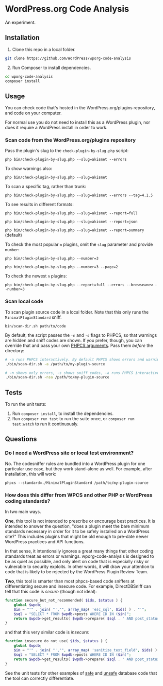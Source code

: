 # WordPress.org Code Analysis

An experiment.


## Installation

1. Clone this repo in a local folder.

```sh
git clone https://github.com/WordPress/wporg-code-analysis
```

2. Run Composer to install dependencies.

```sh
cd wporg-code-analysis
composer install
```

## Usage

You can check code that's hosted in the WordPress.org/plugins repository, and code on your computer.

For normal use you do not need to install this as a WordPress plugin, nor does it require a WordPress install in order to work.


### Scan code from the WordPress.org/plugins repository

Pass the plugin's slug to the `check-plugin-by-slug.php` script:

`php bin/check-plugin-by-slug.php --slug=akismet --errors`

To show warnings also:

`php bin/check-plugin-by-slug.php --slug=akismet`

To scan a specific tag, rather than trunk:

`php bin/check-plugin-by-slug.php --slug=akismet --errors --tag=4.1.5`

To see results in different formats:

`php bin/check-plugin-by-slug.php --slug=akismet --report=full`

`php bin/check-plugin-by-slug.php --slug=akismet --report=json`

`php bin/check-plugin-by-slug.php --slug=akismet --report=summary` (default)

To check the most popular `n` plugins, omit the `slug` parameter and provide `number`:

`php bin/check-plugin-by-slug.php --number=3`

`php bin/check-plugin-by-slug.php --number=3 --page=2`

To check the newest `n` plugins:

`php bin/check-plugin-by-slug.php --report=full --errors --browse=new --number=3`


### Scan local code

To scan plugin source code in a local folder. Note that this only runs the `MinimalPluginStandard` sniff.

`bin/scan-dir.sh path/to/code`

By default, the script passes the `-n` and `-s` flags to PHPCS, so that warnings are hidden and sniff codes are shown. If you prefer, though, you can override that and pass your own [PHPCS arguments](https://github.com/squizlabs/PHP_CodeSniffer/wiki/Usage#getting-help-from-the-command-line). Pass them _before_ the directory:

```sh
# -a runs PHPCS interactively. By default PHPCS shows errors and warnings, but not sniff codes.
./bin/scan-dir.sh -a /path/to/my-plugin-source
```

```sh
# -n shows only errors, -s shows sniff codes, -a runs PHPCS interactively
./bin/scan-dir.sh -nsa /path/to/my-plugin-source
```


## Tests

To run the unit tests:

1. Run `composer install`, to install the dependencies.
1. Run `composer run test` to run the suite once, or `composer run test:watch` to run it continuously.


## Questions

### Do I need a WordPress site or local test environment?

No. The codesniffer rules are bundled into a WordPress plugin for one particular use case, but they work stand-alone as well. For example, after installation, this will work:

`phpcs --standard=./MinimalPluginStandard /path/to/my-plugin-source`

### How does this differ from WPCS and other PHP or WordPress coding standards?

In two main ways.

**One**, this tool is not intended to prescribe or encourage best practices. It is intended to answer the question, "does a plugin meet the bare minimum standards necessary in order for it to be safely installed on a WordPress site?" This includes plugins that might be old enough to pre-date newer WordPress practices and API functions.

In that sense, it intentionally ignores a great many things that other coding standards treat as errors or warnings. wporg-code-analysis is designed to be as quiet as possible, and only alert on code that is especially risky or vulnerable to security exploits. In other words, it will draw your attention to code that is likely to be rejected by the WordPress Plugin Review Team.

**Two**, this tool is smarter than most phpcs-based code sniffers at differentiating secure and insecure code. For example, DirectDBSniff can tell that this code is _secure_ (though not ideal):

```php
function secure_but_not_recommended( $ids, $status ) {
    global $wpdb;
    $in = "'" . join( "','", array_map( 'esc_sql', $ids) ) . "'";
    $sql = "SELECT * FROM $wpdb->posts WHERE ID IN ($in)";
    return $wpdb->get_results( $wpdb->prepare( $sql . " AND post_status = %s", $status ) );
}
```

and that this very similar code is _insecure_:

```php
function insecure_do_not_use( $ids, $status ) {
    global $wpdb;
    $in = "'" . join( "','", array_map( 'sanitize_text_field', $ids) ) . "'";
    $sql = "SELECT * FROM $wpdb->posts WHERE ID IN ($in)";
    return $wpdb->get_results( $wpdb->prepare( $sql . " AND post_status = %s", $status ) );
}
```

See the unit tests for other examples of [safe](https://github.com/WordPress/wporg-code-analysis/blob/trunk/tests/db/DirectDBUnitTest.php-safe.inc) and [unsafe](https://github.com/WordPress/wporg-code-analysis/blob/trunk/tests/db/DirectDBUnitTest.php-bad.inc) database code that the tool can correctly differentiate.

